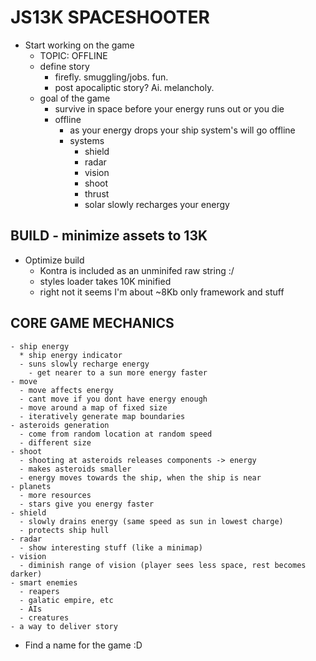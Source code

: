 # JS13K SPACESHOOTER

- Start working on the game
  - TOPIC: OFFLINE
  - define story
    - firefly. smuggling/jobs. fun.
    - post apocaliptic story? Ai. melancholy.
  - goal of the game
    - survive in space before your energy runs out or you die
    - offline
      - as your energy drops your ship system's will go offline
      - systems
        - shield
        - radar
        - vision
        - shoot
        - thrust
        - solar slowly recharges your energy

## BUILD - minimize assets to 13K

- Optimize build
  - Kontra is included as an unminifed raw string :/
  - styles loader takes 10K minified
  - right not it seems I'm about ~8Kb only framework and stuff

## CORE GAME MECHANICS

    - ship energy
      * ship energy indicator
      - suns slowly recharge energy
        - get nearer to a sun more energy faster
    - move
      - move affects energy
      - cant move if you dont have energy enough
      - move around a map of fixed size
      - iteratively generate map boundaries
    - asteroids generation
      - come from random location at random speed
      - different size
    - shoot
      - shooting at asteroids releases components -> energy
      - makes asteroids smaller
      - energy moves towards the ship, when the ship is near
    - planets
      - more resources
      - stars give you energy faster
    - shield
      - slowly drains energy (same speed as sun in lowest charge)
      - protects ship hull
    - radar
      - show interesting stuff (like a minimap)
    - vision
      - diminish range of vision (player sees less space, rest becomes darker)
    - smart enemies
      - reapers
      - galatic empire, etc
      - AIs
      - creatures
    - a way to deliver story

- Find a name for the game :D

